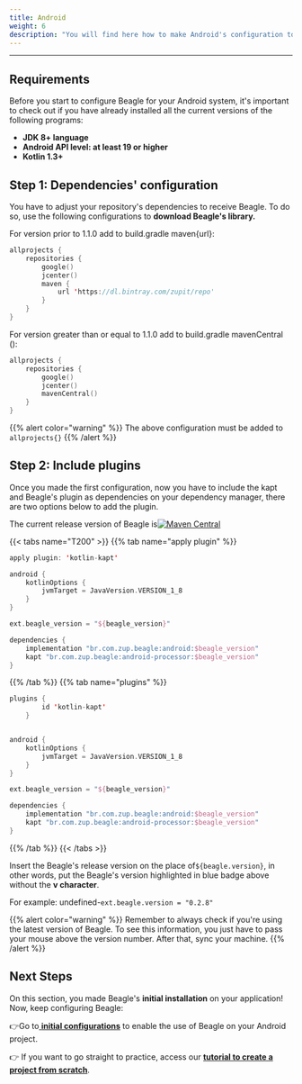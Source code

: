 ```yaml
---
title: Android
weight: 6
description: "You will find here how to make Android's configuration to install Beagle."
---
```


---

## Requirements

Before you start to configure Beagle for your Android system, it's important to check out if you have already installed all the current versions of the following programs:

- **JDK 8+ language**
- **Android API level: at least 19 or higher**
- **Kotlin 1.3+**

## **Step 1: Dependencies' configuration**

You have to adjust your repository's dependencies to receive Beagle. To do so, use the following configurations to **download Beagle's library.**

For version prior to 1.1.0 add to build.gradle maven{url}:

```kotlin
allprojects {
    repositories {
        google()
        jcenter()
        maven {
            url 'https://dl.bintray.com/zupit/repo'
        }
    }
}
```

For version greater than or equal to 1.1.0 add to build.gradle mavenCentral ():

```kotlin
allprojects {
    repositories {
        google()
        jcenter()
        mavenCentral()
    }
}
```

{{% alert color="warning" %}}
The above configuration must be added to `allprojects{}`
{{% /alert %}}

## **Step 2: Include plugins**

Once you made the first configuration, now you have to include the kapt and Beagle's plugin as dependencies on your dependency manager, there are two options below to add the plugin.

The current release version of Beagle is[![Maven Central](https://img.shields.io/maven-central/v/br.com.zup.beagle/android)](https://mvnrepository.com/artifact/br.com.zup.beagle/android)

{{< tabs name="T200" >}}
{{% tab name="apply plugin" %}}

```kotlin
apply plugin: 'kotlin-kapt'

android {
    kotlinOptions {
        jvmTarget = JavaVersion.VERSION_1_8
    }
}

ext.beagle_version = "${beagle_version}"

dependencies {
    implementation "br.com.zup.beagle:android:$beagle_version"
    kapt "br.com.zup.beagle:android-processor:$beagle_version"
}
```

{{% /tab %}}
{{% tab name="plugins" %}}

```kotlin
plugins {
		id 'kotlin-kapt'
	}


android {
    kotlinOptions {
        jvmTarget = JavaVersion.VERSION_1_8
    }
}

ext.beagle_version = "${beagle_version}"

dependencies {
    implementation "br.com.zup.beagle:android:$beagle_version"
    kapt "br.com.zup.beagle:android-processor:$beagle_version"
}
```

{{% /tab %}}
{{< /tabs >}}

Insert the Beagle's release version on the place of`${beagle.version}`, in other words, put the Beagle's version highlighted in blue badge above without the **v character**.

For example: undefined-`ext.beagle.version = "0.2.8"`

{{% alert color="warning" %}}
Remember to always check if you're using the latest version of Beagle. To see this information, you just have to pass your mouse above the version number. After that, sync your machine.
{{% /alert %}}

## Next Steps

On this section, you made Beagle's **initial installation** on your application!  
Now, keep configuring Beagle:

👉Go to[ **initial configurations**](/get-started/using-beagle/android) to enable the use of Beagle on your Android project.

👉 If you want to go straight to practice, access our [**tutorial to create a project from scratch**](/get-started/creating-a-project-from-scratch/case-android/).
